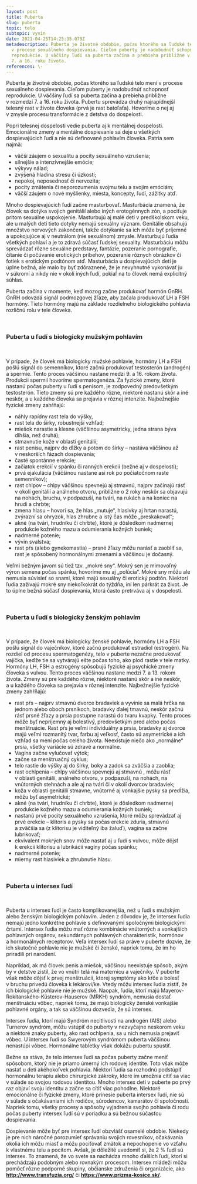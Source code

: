 ```yaml
---
layout: post
title: Puberta
slug: puberta
topic: telo
subtopic: vyvin
date: 2021-04-25T14:25:35.079Z
metadescription: Puberta je životné obdobie, počas ktorého sa ľudské telo mení
  v procese sexuálneho dospievania. Cieľom puberty je nadobudnúť schopnosť
  reprodukcie. U väčšiny ľudí sa puberta začína a prebieha približne v rozmedzí
  7. a 16. roku života.
references: \-
---
```

Puberta je životné obdobie, počas ktorého sa ľudské telo mení v procese sexuálneho dospievania. Cieľom puberty je nadobudnúť schopnosť reprodukcie. U väčšiny ľudí sa puberta začína a prebieha približne v rozmedzí 7. a 16. roku života. Pubertu sprevádza druhý najrapídnejší telesný rast v živote človeka (prvá je rast batoľaťa). Hovoríme o nej aj v zmysle procesu transformácie z detstva do dospelosti. 

Popri telesnej dospelosti vedie puberta aj k mentálnej dospelosti. Emocionálne zmeny a mentálne dospievanie sa deje u všetkých dospievajúcich ľudí a nie sú definované pohlavím človeka. Patria sem najmä:

* väčší záujem o sexualitu a pocity sexuálneho vzrušenia;
* silnejšie a intenzívnejšie emócie;
* výkyvy nálad;
* zvýšená hladina stresu či úzkostí;
* nepokoj, neposednosť či nervozita;
* pocity zmätenia či neporozumenia svojmu telu a svojim emóciám;
* väčší záujem o nové myšlienky, miesta, koncepty, ľudí, zážitky atď.

Mnoho dospievajúcich ľudí začne masturbovať. Masturbácia znamená, že človek sa dotýka svojich genitálií alebo iných erotogénnych zón, a pociťuje pritom sexuálne uspokojenie. Masturbujú aj malé deti v predškolskom veku, ale u malých detí tieto dotyky nemajú sexuálny význam. Genitálie obsahujú množstvo nervových zakončení, takže dotýkanie sa ich môže byť príjemné a upokojujúce aj v neutrálom (nie sexuálnom) zmysle. Masturbujú ľudia všetkých pohlaví a je to zdravá súčasť ľudskej sexuality. Masturbáciu môžu sprevádzať rôzne sexuálne predstavy, fantázie, pozeranie pornografie, čítanie či počúvanie erotických príbehov, pozeranie rôznych obrázkov či fotiek s erotickým podtónom atď. Masturbácia u dospievajúcich detí je úplne bežná, ale malo by byť zdôraznené, že je nevyhnutné vykonávať ju v súkromí a nikdy nie v okolí iných ľudí, pokiaľ na to človek nemá explicitný súhlas. 

Puberta začína v momente, keď mozog začne produkovať hormón GnRH. GnRH odovzdá signál podmozgovej žľaze, aby začala produkovať LH a FSH hormóny. Tieto hormóny majú na základe rozdielneho biologického pohlavia rozličnú rolu v tele človeka. 

<br>

### Puberta u ľudí s biologicky mužským pohlavím

<br>

V prípade, že človek má biologicky mužské pohlavie, hormóny LH a FSH pošlú signál do semenníkov, ktoré začnú produkovať testosterón (androgén) a spermie. Tento proces väčšinou nastane medzi 9. a 16. rokom života. Produkcii spermií hovoríme spermatogenéza. Za fyzické zmeny, ktoré nastanú počas puberty u ľudí s penisom, je zodpovedný predovšetkým testosterón. Tieto zmeny sú pre každého rôzne, niektoré nastanú skôr a iné neskôr, a u každého človeka sa prejavia v rôznej intenzite. Najbežnejšie fyzické zmeny zahŕňajú:

* náhly rapídny rast tela do výšky,
* rast tela do šírky, robustnejší vzhľad;
* miešok narastie a klesne (väčšinou asymetricky, jedna strana býva dlhšia, než druhá);
* stmavnutie kože v oblasti genitálií;
* rast penisu, najprv do dĺžky a potom do šírky – nastáva väčšinou až v neskorších fázach dospievania;
* časté spontánne erekcie;
* začiatok erekcií v spánku či ranných erekcií (bežné aj v dospelosti);
* prvá ejakulácia (väčšinou nastane asi rok po počiatočnom raste semenníkov);
* rast chlpov – chlpy väčšinou spevnejú aj stmavnú, najprv začínajú rásť v okolí genitálií a análneho otvoru, približne o 2 roky neskôr sa objavujú na nohách, bruchu, v podpazuší, na tvári, na rukách a na koniec na hrudi a chrbte;
* zmena hlasu – hovorí sa, že hlas „mutuje“, hlasivky aj hrtan narastú, zvýrazní sa ohryzok, hlas zhrubne a istý čas môže „preskakovať“;
* akné (na tvári, hrudníku či chrbte), ktoré je dôsledkom nadmernej produkcie kožného mazu a odumierania kožných buniek;
* nadmerné potenie;
* vývin svalstva;
* rast pŕs (alebo gynekomastia) – prsné žľazy môžu narásť a zaobliť sa, rast je spôsobený hormonálnymi zmenami a väčšinou je dočasný.

Veľmi bežným javom sú tiež tzv. „mokré sny“. Mokrý sen je mimovoľný výron semena počas spánku, hovoríme mu aj „polúcia“. Mokré sny môžu ale nemusia súvisieť so snami, ktoré majú sexuálny či erotický podtón. Niektorí ľudia zažívajú mokré sny niekoľkokrát do týždňa, iní len párkrát za život. Je to úplne bežná súčasť dospievania, ktorá často pretrváva aj v dospelosti. 

<br>

### Puberta u ľudí s biologicky ženským pohlavím

<br>

V prípade, že človek má biologicky ženské pohlavie, hormóny LH a FSH pošlú signál do vaječníkov, ktoré začnú produkovať estradiol (estrogén). Na rozdiel od procesu spermatogenézy, telo v puberte nezačne produkovať vajíčka, keďže tie sa vytvárajú ešte počas toho, ako plod rastie v tele matky. Hormóny LH, FSH a estrogény spôsobujú fyzické aj psychické zmeny človeka s vulvou. Tento proces väčšinou nastane medzi 7. a 13. rokom života. Zmeny sú pre každého rôzne, niektoré nastanú skôr a iné neskôr, a u každého človeka sa prejavia v rôznej intenzite. Najbežnejšie fyzické zmeny zahŕňajú:

* rast pŕs – najprv stmavnú dvorce bradaviek a vyvinie sa malá hrčka na jednom alebo oboch prsníkoch, bradavky ďalej tmavnú, neskôr začnú rásť prsné žľazy a prsia postupne narastú do tvaru kvapky. Tento proces môže byť nepríjemný aj bolestivý, predovšetkým pred alebo počas menštruácie. Rast pŕs je veľmi individuálny a prsia, bradavky aj dvorce majú veľmi rozmanitý tvar, farbu aj veľkosť, často sú asymetrické a ich vzhľad sa mení počas celého života. Neexistuje niečo ako „normálne“ prsia, všetky variácie sú zdravé a normálne.
* Vagína začne vylučovať výtok;
* začne sa menštruačný cyklus;
* telo rastie do výšky aj do šírky, boky a zadok sa zväčšia a zaoblia;
* rast ochlpenia – chlpy väčšinou spevnejú aj stmavnú , môžu rásť v oblasti genitálií, análneho otvoru, v podpazuší, na nohách, na vnútorných stehnách a ale aj na tvári či v okolí dvorcov bradaviek;
* koža v oblasti genitálií stmavne, vnútorné aj vonkajšie pysky sa predĺžia, môžu byť asymetrické;
* akné (na tvári, hrudníku či chrbte), ktoré je dôsledkom nadmernej produkcie kožného mazu a odumierania kožných buniek;
* nastanú prvé pocity sexuálneho vzrušenia, ktoré môžu sprevádzať aj prvé erekcie – klitoris a pysky sa počas erekcie zduria, stmavnú a zväčšia sa (z klitorisu je viditeľný iba žaluď), vagína sa začne lubrikovať;
* ekvivalent mokrých snov môže nastať aj u ľudí s vulvou, môže dôjsť k erekcii klitorisu a lubrikácii vagíny počas spánku;
* nadmerné potenie;
* mierny rast hlasiviek a zhrubnutie hlasu.

<br>

### Puberta u intersex ľudí

<br>

Puberta u intersex ľudí je často komplikovanejšia, než u ľudí s mužským alebo ženským biologickým pohlavím. Jeden z dôvodov je, že intersex ľudia nemajú jedno konkrétne pohlavie s definovanými spoločnými biologickými črtami. Intersex ľudia môžu mať rôzne kombinácie vnútorných a vonkajších pohlavných orgánov, sekundárnych pohlavných charakteristík, hormónov a hormonálnych receptorov. Veľa intersex ľudí sa práve v puberte dozvie, že ich skutočné pohlavie nie je mužské či ženské, napriek tomu, že im ho priradili pri narodení. 

Napríklad, ak má človek penis a miešok, väčšinou neexistuje spôsob, akým by v detstve zistil, že vo vnútri telá má maternicu a vaječníky. V puberte však môže dôjsť k prvej menštruácii, ktorej symptómy ako kŕče a bolesť v bruchu privedú človeka k lekárovi/ke. Vtedy môžu intersex ľudia zistiť, že ich biologické pohlavie nie je mužské. Naopak, ľudia, ktorí majú Mayerov-Rokitanského-Küsterov-Hauserov (MRKH) syndróm, nemusia dostať menštruáciu vôbec, napriek tomu, že majú biologicky ženské vonkajšie pohlavné orgány, a tak sa väčšinou dozvedia, že sú intersex. 

Intersex ľudia, ktorí majú Syndróm necitlivosti na androgén (AIS) alebo Turnerov syndróm, môžu vstúpiť do puberty v nezvyčajne neskorom veku a niektoré znaky puberty, ako rast ochlpenia, sa u nich nemusia prejaviť vôbec. U intersex ľudí so Swyerovým syndrómom puberta väčšinou nenastúpi vôbec. Hormonálne tabletky však dokážu pubertu spustiť. 

Bežne sa stáva, že telo intersex ľudí sa počas puberty začne meniť spôsobom, ktorý nie je priamo úmerný ich rodovej identite. Toto však môže nastať u detí akéhokoľvek pohlavia. Niektorí ľudia sa rozhodnú podstúpiť hormonálnu terapiu alebo chirurgické zákroky, ktoré im umožnia cítiť sa viac v súlade so svojou rodovou identitou. Mnoho intersex detí v puberte po prvý raz objaví svoju identitu a začne sa cítiť viac pohodlne. Niektoré emocionálne či fyzické zmeny, ktoré prinesie puberta intersex ľudí, nie sú v súlade s očakávaniami ich rodičov, súrodencov, kamarátov či spoločnosti. Napriek tomu, všetky procesy a spôsoby vyjadrenia svojho pohlavia či rodu počas puberty intersex ľudí sú v poriadku a sú bežnou súčasťou dospievania. 

<div class='f-telo box-post'>

Dospievanie môže byť pre intersex ľudí obzvlášť osamelé obdobie. Niekedy je pre nich náročné porozumieť správaniu svojich rovesníkov, očakávania okolia ich môžu miasť a môžu pociťovať zmätok a nepochopenie vo vzťahu k vlastnému telu a pocitom. Avšak, je dôležité uvedomiť si, že 2 % ľudí sú intersex. To znamená, že vo svete sa nachádza mnoho ďalších ľudí, ktorí si prechádzajú podobným alebo rovnakým procesom. Intersex mládeži môžu pomôcť rôzne podporné skupiny, občianske združenia či organizácie, ako **http://www.transfuzia.org/** či **https://www.prizma-kosice.sk/**.

</div>